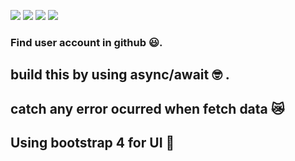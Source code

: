 ![](../screenshot/find_user_project_1.png)
![](../screenshot/find_user_project_pic_2.png)
![](../screenshot/find_user_project_pic_3.png)
![](../screenshot/find_user_project_pic_4.png)
### Find user account in github :smiley:.
## build this by using async/await :nerd_face: .
## catch any error ocurred when fetch data :crying_cat_face:
## Using bootstrap 4  for UI :100:

